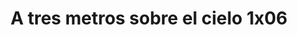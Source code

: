---
layout: episodios
title: "A tres metros sobre el cielo 1x06"
url_serie_padre: 'a-tres-metros-sobre-el-cielo/temporada-1'
category: 'series'
capitulo: 'yes'
anio: '2019'
prev: 'capitulo-5'
proximo: 'capitulo-7'
sandbox: allow-same-origin allow-forms
idioma: 'Latino'
calidad: 'Full HD'
fuente: 'cueva'
reproductores_otros: ["https://gounlimited.to/embed-4fgx1vv2uxh8.html","Latino","https://mstream.space/3wkz2sljozk7","Latino"]
reproductores_fembed: ["https://feurl.com/v/88r8ga88jd6x-y0","Latino","https://feurl.com/v/0epy4allmmzjpnw","Latino"]
reproductor: fembed
clasificacion: '+10'
tags:
- Ciencia-Ficcion
---